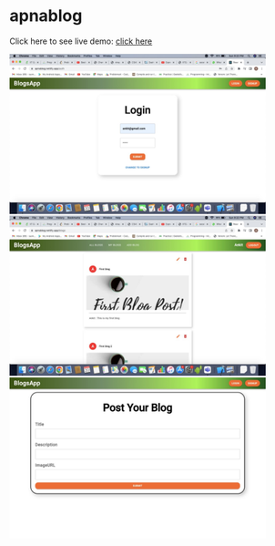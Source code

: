 # apnablog

Click here to see live demo: [click here](https://apnablogs.netlify.app/)

<img src="/images/img1.jpeg" alt="login-signup screens" style="width:450px"/>
<br>
<img src="/images/img2.jpeg" alt="landing-page screen" style="width:450px"/>
<br>
<img src="/images/img3.jpeg" alt="add-blog screen" style="width:450px"/>

